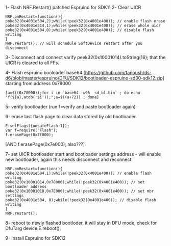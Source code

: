 1- Flash NRF.Restart() patched Espruino for SDK11
2- Clear UICR
```
NRF.onRestart=function(){
poke32(0x4001e504,2);while(!peek32(0x4001e400)); // enable flash erase
poke32(0x4001e514,1);while(!peek32(0x4001e400)); // erase whole uicr
poke32(0x4001e504,0);while(!peek32(0x4001e400)); // disable flash writing
}
NRF.restart(); // will schedule SoftDevice restart after you disconnect
```

3- Disconnect and connect varify peek32(0x10001014).toString(16); that the UICR is cleared to all FFs.


4- Flash espruino booloader base64 [https://github.com/fanoush/ds-d6/blob/master/espruino/DFU/SDK12/bootloader-espruino-sd30-sdk12.zip] starting from address 0x78000
```
[a=$((0x78000));for i in `base64 -w96  sd_bl.bin` ; do echo "f(${a},atob('$i'));";a=$((a+72)) ; done]
```

5- verify bootloader (run f=verify and paste bootloader again)

6- erase last flash page to clear data stored by old bootloader
```
E.setFlags({unsafeFlash:1});
var f=require("Flash");
f.erasePage(0x7f000);
```

[AND f.erasePage(0x7e000); also???]

7- set UICR bootloader start and bootloader settings address - will enable new bootloader, again this needs disconnect and reconnect
```
NRF.onRestart=function(){
poke32(0x4001e504,1);while(!peek32(0x4001e400)); // enable flash writing
poke32(0x10001014,0x78000);while(!peek32(0x4001e400)); // set bootloader address 
poke32(0x10001018,0x7E000);while(!peek32(0x4001e400)); // set mbr settings
poke32(0x4001e504, 0);while(!peek32(0x4001e400)); // disable flash writing
}
NRF.restart();
```
8- reboot to newly flashed bootloder, it will stay in DFU mode, check for DfuTarg device
E.reboot();

9- Install Espruino for SDK12
